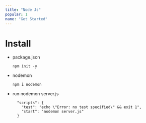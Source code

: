 ```yaml
---
title: "Node Js"
popular: 1
name: "Get Started"
---
```


# Install

- package.json

  ```
  npm init -y
  ```

- nodemon

  ```
  npm i nodemon
  ```

- run nodemon server.js

  ```
    "scripts": {
      "test": "echo \"Error: no test specified\" && exit 1",
      "start": "nodemon server.js"
    }
  ```
